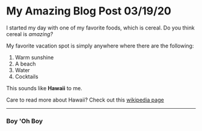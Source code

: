 # My Amazing Blog Post 03/19/20

I started my day with one of my favorite foods, which is cereal. Do you think cereal is _amazing?_

My favorite vacation spot is simply anywhere where there are the following:

1. Warm sunshine
2. A beach
3. Water
4. Cocktails

This sounds like **Hawaii** to me.

Care to read more about Hawaii? Check out this [wikipedia page](https://en.wikipedia.org/wiki/Hawaii)

***

### Boy 'Oh **Boy** 
